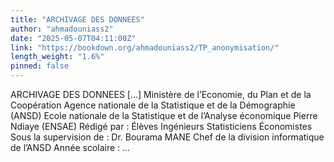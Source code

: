 ```yaml
---
title: "ARCHIVAGE DES DONNEES"
author: "ahmadouniass2"
date: "2025-05-07T04:11:00Z"
link: "https://bookdown.org/ahmadouniass2/TP_anonymisation/"
length_weight: "1.6%"
pinned: false
---
```


ARCHIVAGE DES DONNEES [...] Ministère de l’Economie, du Plan et de la Coopération Agence nationale de la Statistique et de la Démographie (ANSD) Ecole nationale de la Statistique et de l’Analyse économique Pierre Ndiaye (ENSAE) Rédigé par : Élèves Ingénieurs Statisticiens Économistes Sous la supervision de : Dr. Bourama MANE Chef de la division informatique de l’ANSD Année scolaire : ...
